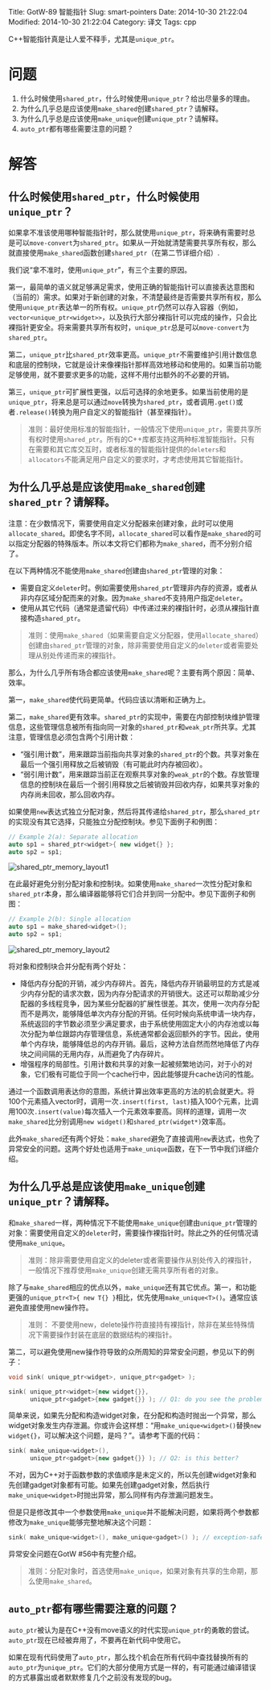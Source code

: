 Title: GotW-89 智能指针
Slug: smart-pointers
Date: 2014-10-30 21:22:04
Modified: 2014-10-30 21:22:04
Category: 译文
Tags: cpp

C++智能指针真是让人爱不释手，尤其是`unique_ptr`。

# 问题

1. 什么时候使用`shared_ptr`，什么时候使用`unique_ptr`？给出尽量多的理由。
2. 为什么几乎总是应该使用`make_shared`创建`shared_ptr`？请解释。
3. 为什么几乎总是应该使用`make_unique`创建`unique_ptr`？请解释。
4. `auto_ptr`都有哪些需要注意的问题？

# 解答
## 什么时候使用`shared_ptr`，什么时候使用`unique_ptr`？

如果拿不准该使用哪种智能指针时，那么就使用`unique_ptr`，将来确有需要时总是可以`move-convert`为`shared_ptr`。如果从一开始就清楚需要共享所有权，那么就直接使用`make_shared`函数创建`shared_ptr`（在第二节详细介绍）.

我们说“拿不准时，使用`unique_ptr`”，有三个主要的原因。

第一，最简单的语义就足够满足需求，使用正确的智能指针可以直接表达意图和（当前的）需求。如果对于新创建的对象，不清楚最终是否需要共享所有权，那么使用`unique_ptr`表达单一的所有权。`unique_ptr`仍然可以存入容器（例如，`vector<unique_ptr<widget>>`，以及执行大部分裸指针可以完成的操作，只会比裸指针更安全。将来需要共享所有权时，`unique_ptr`总是可以`move-convert`为`shared_ptr`。

第二，`unique_ptr`比`shared_ptr`效率更高。`unique_ptr`不需要维护引用计数信息和底层的控制块，它就是设计来像裸指针那样高效地移动和使用的。如果当前功能足够使用，就不要要求更多的功能，这样不用付出额外的不必要的开销。

第三，`unique_ptr`可扩展性更强，以后可选择的余地更多。如果当前使用的是`unique_ptr`，将来总是可以通过`move`转换为`shared_ptr`，或者调用`.get()`或者`.release()`转换为用户自定义的智能指针（甚至裸指针）。

> 准则：最好使用标准的智能指针，一般情况下使用`unique_ptr`，需要共享所有权时使用`shared_ptr`。所有的C++库都支持这两种标准智能指针。只有在需要和其它库交互时，或者标准的智能指针提供的`deleters`和`allocators`不能满足用户自定义的要求时，才考虑使用其它智能指针。

## 为什么几乎总是应该使用`make_shared`创建`shared_ptr`？请解释。

注意：在少数情况下，需要使用自定义分配器来创建对象，此时可以使用`allocate_shared`。即使名字不同，`allocate_shared`可以看作是`make_shared`的可以指定分配器的特殊版本。所以本文将它们都称为`make_shared`，而不分别介绍了。

在以下两种情况不能使用`make_shared`创建由`shared_ptr`管理的对象：

* 需要自定义`deleter`时。例如需要使用`shared_ptr`管理非内存的资源，或者从非内存区域分配而来的对象。因为`make_shared`不支持用户指定`deleter`。
* 使用从其它代码（通常是遗留代码）中传递过来的裸指针时，必须从裸指针直接构造`shared_ptr`。

> 准则：使用`make_shared`（如果需要自定义分配器，使用`allocate_shared`）创建由`shared_ptr`管理的对象，除非需要使用自定义的`deleter`或者需要处理从别处传递而来的裸指针。

那么，为什么几乎所有场合都应该使用`make_shared`呢？主要有两个原因：简单、效率。

第一，`make_shared`使代码更简单。代码应该以清晰和正确为上。

第二，`make_shared`更有效率。`shared_ptr`的实现中，需要在内部控制块维护管理信息，这些管理信息被所有指向同一对象的`shared_ptr`和`weak_ptr`所共享。尤其注意，管理信息必须包含两个引用计数：

* “强引用计数”，用来跟踪当前指向共享对象的`shared_ptr`的个数。共享对象在最后一个强引用释放之后被销毁（有可能此时内存被回收）。
* “弱引用计数”，用来跟踪当前正在观察共享对象的`weak_ptr`的个数。存放管理信息的控制块在最后一个弱引用释放之后被销毁并回收内存，如果共享对象的内存尚未回收，那么回收内存。

如果使用`new`表达式独立分配对象，然后将其传递给`shared_ptr`，那么`shared_ptr`的实现没有其它选择，只能独立分配控制块。参见下面例子和例图：

``` C++
// Example 2(a): Separate allocation
auto sp1 = shared_ptr<widget>{ new widget{} };
auto sp2 = sp1;
```
![shared_ptr_memory_layout1]({filename}/images/shared_ptr_memory_layout1.png)

在此最好避免分别分配对象和控制块。如果使用`make_shared`一次性分配对象和`shared_ptr`本身，那么编译器能够将它们合并到同一分配中。参见下面例子和例图：

``` C++
// Example 2(b): Single allocation
auto sp1 = make_shared<widget>();
auto sp2 = sp1;
```
![shared_ptr_memory_layout2]({filename}/images/shared_ptr_memory_layout2.png)

将对象和控制块合并分配有两个好处：

* 降低内存分配的开销，减少内存碎片。首先，降低内存开销最明显的方式是减少内存分配的请求次数，因为内存分配请求的开销很大。这还可以帮助减少分配器的多线程竞争，因为某些分配器的扩展性很差。其次，使用一次内存分配而不是两次，能够降低单次内存分配的开销。任何时候向系统申请一块内存，系统返回的字节数必须至少满足要求，由于系统使用固定大小的内存池或以每次分配为单位跟踪内存管理信息，系统通常都会返回额外的字节。因此，使用单个内存块，能够降低总的内存开销。最后，这种方法自然而然地降低了内存块之间间隔的无用内存，从而避免了内存碎片。
* 增强程序的局部性。引用计数和共享的对象一起被频繁地访问，对于小的对象，它们极有可能位于同一个cache行中，因此能够提升cache访问的性能。

通过一个函数调用表达你的意图，系统计算出效率更高的方法的机会就更大。将100个元素插入vector时，调用一次`.insert(first, last)`插入100个元素，比调用100次`.insert(value)`每次插入一个元素效率要高。同样的道理，调用一次`make_shared`比分别调用`new widget()`和`shared_ptr(widget*)`效率高。

此外`make_shared`还有两个好处：`make_shared`避免了直接调用`new`表达式，也免了异常安全的问题。这两个好处也适用于`make_unique`函数，在下一节中我们详细介绍。

## 为什么几乎总是应该使用`make_unique`创建`unique_ptr`？请解释。

和`make_shared`一样，两种情况下不能使用`make_unique`创建由`unique_ptr`管理的对象：需要使用自定义的`deleter`时，需要操作裸指针时。除此之外的任何情况请使用`make_unique`。

> 准则：除非需要使用自定义的deleter或者需要操作从别处传入的裸指针，一般情况下推荐使用`make_unique`创建无需共享所有者的对象。

除了与`make_shared`相应的优点以外，`make_unique`还有其它优点。第一，和功能更强的`unique_ptr<T>{ new T{} }`相比，优先使用`make_unique<T>()`。通常应该避免直接使用new操作符。

> 准则： 不要使用new，delete操作符直接持有裸指针，除非在某些特殊情况下需要操作封装在底层的数据结构的裸指针。

第二，可以避免使用new操作符导致的众所周知的异常安全问题，参见以下的例子：

``` C++
void sink( unique_ptr<widget>, unique_ptr<gadget> );

sink( unique_ptr<widget>{new widget{}},
      unique_ptr<gadget>{new gadget{}} ); // Q1: do you see the problem?
```

简单来说，如果先分配和构造widget对象，在分配和构造时抛出一个异常，那么widget对象发生内存泄漏。你或许会这样想：“用`make_unique<widget>()`替换`new widget{}`，可以解决这个问题，是吗？”。请参考下面的代码：

``` C++
sink( make_unique<widget>(),
      unique_ptr<gadget>{new gadget{}} ); // Q2: is this better?
```

不对，因为C++对于函数参数的求值顺序是未定义的，所以先创建widget对象和先创建gadget对象都有可能。如果先创建gadget对象，然后执行`make_unique<widget>`时抛出异常，那么同样有内存泄漏问题发生。

但是只是修改其中一个参数使用`make_unique`并不能解决问题，如果将两个参数都修改为`make_unique`能够完整地解决这个问题：

``` C++
sink( make_unique<widget>(), make_unique<gadget>() ); // exception-safe
```

异常安全问题在GotW #56中有完整介绍。

> 准则：分配对象时，首选使用`make_unique`，如果对象有共享的生命期，那么使用`make_shared`。

## `auto_ptr`都有哪些需要注意的问题？

`auto_ptr`被认为是在C++没有move语义的时代实现`unique_ptr`的勇敢的尝试。`auto_ptr`现在已经被弃用了，不要再在新代码中使用它。

如果在现有代码使用了`auto_ptr`，那么找个机会在所有代码中查找替换所有的`auto_ptr`为`unique_ptr`。它们的大部分使用方式是一样的，有可能通过编译错误的方式暴露出或者默默修复几个之前没有发现的bug。
